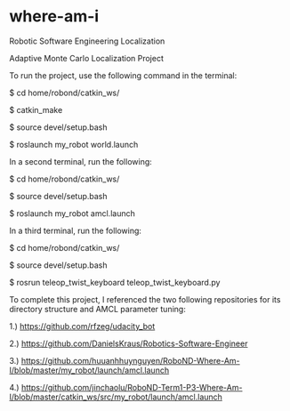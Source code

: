 # where-am-i
Robotic Software Engineering Localization

Adaptive Monte Carlo Localization Project

To run the project, use the following command in the terminal:

$ cd home/robond/catkin_ws/

$ catkin_make

$ source devel/setup.bash

$ roslaunch my_robot world.launch

In a second terminal, run the following:

$ cd home/robond/catkin_ws/

$ source devel/setup.bash

$ roslaunch my_robot amcl.launch

In a third terminal, run the following:

$ cd home/robond/catkin_ws/

$ source devel/setup.bash

$ rosrun teleop_twist_keyboard teleop_twist_keyboard.py

To complete this project, I referenced the two following repositories for its directory structure and AMCL parameter tuning:

1.) https://github.com/rfzeg/udacity_bot

2.) https://github.com/DanielsKraus/Robotics-Software-Engineer

3.) https://github.com/huuanhhuynguyen/RoboND-Where-Am-I/blob/master/my_robot/launch/amcl.launch

4.) https://github.com/jinchaolu/RoboND-Term1-P3-Where-Am-I/blob/master/catkin_ws/src/my_robot/launch/amcl.launch 